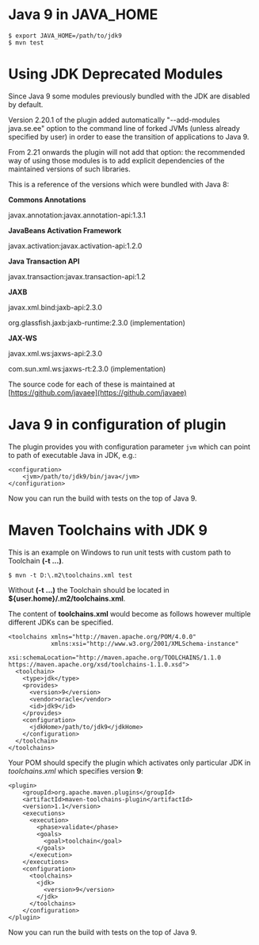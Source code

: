 <!--
Licensed to the Apache Software Foundation (ASF) under one
or more contributor license agreements.  See the NOTICE file
distributed with this work for additional information
regarding copyright ownership.  The ASF licenses this file
to you under the Apache License, Version 2.0 (the
"License"); you may not use this file except in compliance
with the License.  You may obtain a copy of the License at

  http://www.apache.org/licenses/LICENSE-2.0

Unless required by applicable law or agreed to in writing,
software distributed under the License is distributed on an
"AS IS" BASIS, WITHOUT WARRANTIES OR CONDITIONS OF ANY
KIND, either express or implied.  See the License for the
specific language governing permissions and limitations
under the License.
-->

Java 9 in JAVA_HOME
========================

    $ export JAVA_HOME=/path/to/jdk9
    $ mvn test

Using JDK Deprecated Modules
========================

Since Java 9 some modules previously bundled with the JDK are disabled by default.

Version 2.20.1 of the plugin added automatically "--add-modules java.se.ee" option to the command line of forked JVMs (unless already specified by user) in order to ease the transition of applications to Java 9.

From 2.21 onwards the plugin will not add that option: the recommended way of using those modules is to add explicit dependencies of the maintained versions of such libraries.

This is a reference of the versions which were bundled with Java 8:

**Commons Annotations**

javax.annotation:javax.annotation-api:1.3.1

**JavaBeans Activation Framework**

javax.activation:javax.activation-api:1.2.0

**Java Transaction API**

javax.transaction:javax.transaction-api:1.2

**JAXB**

javax.xml.bind:jaxb-api:2.3.0

org.glassfish.jaxb:jaxb-runtime:2.3.0 (implementation)

**JAX-WS**

javax.xml.ws:jaxws-api:2.3.0

com.sun.xml.ws:jaxws-rt:2.3.0 (implementation)

The source code for each of these is maintained at [https://github.com/javaee](https://github.com/javaee)



Java 9 in configuration of plugin
========================

The plugin provides you with configuration parameter `jvm` which can point to path of executable Java in JDK, e.g.:

    <configuration>
        <jvm>/path/to/jdk9/bin/java</jvm>
    </configuration>

Now you can run the build with tests on the top of Java 9.


Maven Toolchains with JDK 9
========================

This is an example on Windows to run unit tests with custom path to Toolchain **(-t ...)**.

    $ mvn -t D:\.m2\toolchains.xml test
    
Without **(-t ...)** the Toolchain should be located in **${user.home}/.m2/toolchains.xml**.

The content of **toolchains.xml** would become as follows however multiple different JDKs can be specified.

    <toolchains xmlns="http://maven.apache.org/POM/4.0.0"
                xmlns:xsi="http://www.w3.org/2001/XMLSchema-instance"
                xsi:schemaLocation="http://maven.apache.org/TOOLCHAINS/1.1.0 https://maven.apache.org/xsd/toolchains-1.1.0.xsd">
      <toolchain>
        <type>jdk</type>
        <provides>
          <version>9</version>
          <vendor>oracle</vendor>
          <id>jdk9</id>
        </provides>
        <configuration>
          <jdkHome>/path/to/jdk9</jdkHome>
        </configuration>
      </toolchain>
    </toolchains>

Your POM should specify the plugin which activates only particular JDK in *toolchains.xml* which specifies version **9**:

    <plugin>
        <groupId>org.apache.maven.plugins</groupId>
        <artifactId>maven-toolchains-plugin</artifactId>
        <version>1.1</version>
        <executions>
          <execution>
            <phase>validate</phase>
            <goals>
              <goal>toolchain</goal>
            </goals>
          </execution>
        </executions>
        <configuration>
          <toolchains>
            <jdk>
              <version>9</version>
            </jdk>
          </toolchains>
        </configuration>
    </plugin>

Now you can run the build with tests on the top of Java 9.
